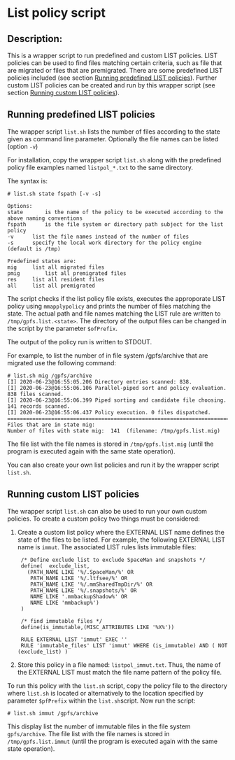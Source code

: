 # List policy script

## Description:

This is a wrapper script to run predefined and custom LIST policies. LIST policies can be used to find files matching certain criteria, such as file that are migrated or files that are premigrated. There are some predefined LIST policies included (see section [Running predefined LIST policies](#Running-predefined-LIST-policies)). Further custom LIST policies can be created and run by this wrapper script (see section [Running custom LIST policies](#Running-custom-LIST-policies)).



## Running predefined LIST policies

The wrapper script `list.sh` lists the number of files according to the state given as command line parameter. Optionally the file names can be listed (option `-v`)

For installation, copy the wrapper script `list.sh` along with the predefined policy file examples named `listpol_*.txt` to the same directory. 

The syntax is:

	# list.sh state fspath [-v -s]
	
	Options:
	state		is the name of the policy to be executed according to the above naming conventions
    fspath		is the file system or directory path subject for the list policy
	-v		list the file names instead of the number of files
	-s 		specify the local work directory for the policy engine (default is /tmp)
	
	Predefined states are:
	mig		list all migrated files
	pmig		list all premigrated files
	res		list all resident files 
	all		list all premigrated 
	
The script checks if the list policy file exists, executes the approporate LIST policy using `mmapplypolicy` and prints the number of files matching the state. The actual path and file names matching the LIST rule are written to `/tmp/gpfs.list.<state>`. The directory of the output files can be changed in the script by the parameter `$ofPrefix`.

The output of the policy run is written to STDOUT.

For example, to list the number of in file system /gpfs/archive that are migrated use the following command:

	# list.sh mig /gpfs/archive
	[I] 2020-06-23@16:55:05.206 Directory entries scanned: 838.
	[I] 2020-06-23@16:55:06.106 Parallel-piped sort and policy evaluation. 838 files scanned.
	[I] 2020-06-23@16:55:06.399 Piped sorting and candidate file choosing. 141 records scanned.
	[I] 2020-06-23@16:55:06.437 Policy execution. 0 files dispatched.
	==============================================================================
	Files that are in state mig:
	Number of files with state mig:  141  (filename: /tmp/gpfs.list.mig)


The file list with the file names is stored in `/tmp/gpfs.list.mig` (until the program is executed again with the same state operation).

You can also create your own list policies and run it by the wrapper script `list.sh`. 


## Running custom LIST policies

The wrapper script `list.sh` can also be used to run your own custom policies. To create a custom policy two things must be considered:

1. Create a custom list policy where the EXTERNAL LIST name defines the state of the files to be listed. For example, the following EXTERNAL LIST name is `immut`. The associated LIST rules lists immutable files:

		/* Define exclude list to exclude SpaceMan and snapshots */
		define(  exclude_list,
		  (PATH_NAME LIKE '%/.SpaceMan/%' OR 		
		   PATH_NAME LIKE '%/.ltfsee/%' OR 			
		   PATH_NAME LIKE '%/.mmSharedTmpDir/%' OR	
		   PATH_NAME LIKE '%/.snapshots/%' OR 		
		   NAME LIKE '.mmbackupShadow%' OR 			
		   NAME LIKE 'mmbackup%')					
		) 

		/* find immutable files */
		define(is_immutable,(MISC_ATTRIBUTES LIKE '%X%'))

		RULE EXTERNAL LIST 'immut' EXEC ''
		RULE 'immutable_files' LIST 'immut' WHERE (is_immutable) AND ( NOT (exclude_list) )


2. Store this policy in a file named: `listpol_immut.txt`. Thus, the name of the EXTERNAL LIST must match the file name pattern of the policy file. 


To run this policy with the `list.sh` script, copy the policy file to the directory where `list.sh` is located or alternatively to the location specified by parameter `$pfPrefix` within the `list.sh`script. Now run the script:

	# list.sh immut /gpfs/archive


This display list the number of immutable files in the file system `gpfs/archive`. The file list with the file names is stored in `/tmp/gpfs.list.immut` (until the program is executed again with the same state operation).
